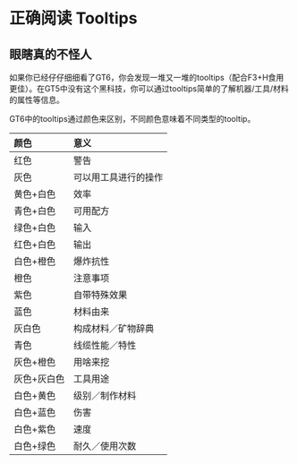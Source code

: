 # 正确阅读 Tooltips

## 眼瞎真的不怪人

如果你已经仔仔细细看了GT6，你会发现一堆又一堆的tooltips（配合F3+H食用更佳）。在GT5中没有这个黑科技，你可以通过tooltips简单的了解机器/工具/材料的属性等信息。

GT6中的tooltips通过颜色来区别，不同颜色意味着不同类型的tooltip。

| 颜色 | 意义 |
| :--- | :--- |
| 红色 | 警告 |
| 灰色 | 可以用工具进行的操作 |
| 黄色+白色 | 效率 |
| 青色+白色 | 可用配方 |
| 绿色+白色 | 输入 |
| 红色+白色 | 输出 |
| 白色+橙色 | 爆炸抗性 |
| 橙色 | 注意事项 |
| 紫色 | 自带特殊效果 |
| 蓝色 | 材料由来 |
| 灰白色 | 构成材料／矿物辞典 |
| 青色 | 线缆性能／特性 |
| 灰色+橙色 | 用啥来挖 |
| 灰色+灰白色 | 工具用途 |
| 白色+黄色 | 级别／制作材料 |
| 白色+蓝色 | 伤害 |
| 白色+紫色 | 速度 |
| 白色+绿色 | 耐久／使用次数 |

